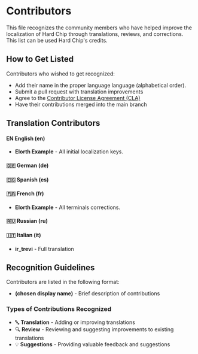 # Contributors

This file recognizes the community members who have helped improve the localization of Hard Chip through translations, reviews, and corrections. This list can be used Hard Chip's credits.

## How to Get Listed

Contributors who wished to get recognized:
- Add their name in the proper language language (alphabetical order).
- Submit a pull request with translation improvements
- Agree to the [Contributor License Agreement (CLA)](CLA.MD)
- Have their contributions merged into the main branch

## Translation Contributors

#### EN English (en)
- **Elorth Example** - All initial localization keys.

#### 🇩🇪 German (de)

#### 🇪🇸 Spanish (es)

#### 🇫🇷 French (fr)
- **Elorth Example** - All terminals corrections.

#### 🇷🇺 Russian (ru)

#### 🇮🇹 Italian (it)
- **ir_trevi** - Full translation


## Recognition Guidelines

Contributors are listed in the following format:
- **(chosen display name)** - Brief description of contributions

### Types of Contributions Recognized
- 🔤 **Translation** - Adding or improving translations
- 🔍 **Review** - Reviewing and suggesting improvements to existing translations
- 💡 **Suggestions** - Providing valuable feedback and suggestions
